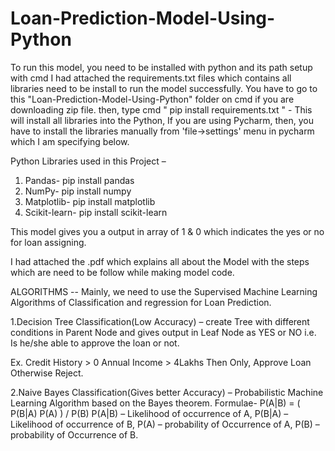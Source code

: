 # Loan-Prediction-Model-Using-Python

To run this model, you need to be installed with python and its path setup with cmd
I had attached the requirements.txt files which contains all libraries need to be install to run the model successfully.
You have to go to this "Loan-Prediction-Model-Using-Python" folder on cmd if you are downloading zip file. 
then, type cmd " pip install requirements.txt " - This will install all libraries into the Python,
If you are using Pycharm, then, you have to install the libraries manually from 'file->settings' menu in pycharm which I am specifying below.

Python Libraries used in this Project – 
1.	Pandas- pip install pandas
2.	NumPy- pip install numpy
3.	Matplotlib- pip install matplotlib
4.	Scikit-learn- pip install scikit-learn

This model gives you a output in array of 1 & 0 which indicates the yes or no for loan assigning.

I had attached the .pdf which explains all about the Model with the steps which are need to be follow while making model code.


ALGORITHMS --
Mainly, we need to use the Supervised Machine Learning Algorithms of Classification and regression for Loan Prediction.

1.Decision Tree Classification(Low Accuracy) – create Tree with different conditions in Parent Node and gives output in Leaf Node as YES or NO i.e. Is he/she able to approve the loan or not.

Ex.  	Credit History > 0
			Annual Income > 4Lakhs
			Then Only, Approve Loan Otherwise Reject.

2.Naive Bayes Classification(Gives better Accuracy) – Probabilistic Machine Learning Algorithm based on the Bayes theorem. 
      Formulae- P(A|B) = ( P(B|A) P(A) ) /  P(B)
      P(A|B) – Likelihood of occurrence of A, 
      P(B|A) – Likelihood of occurrence of B,    P(A) – probability of Occurrence of A,     P(B) – probability of Occurrence of B.  
